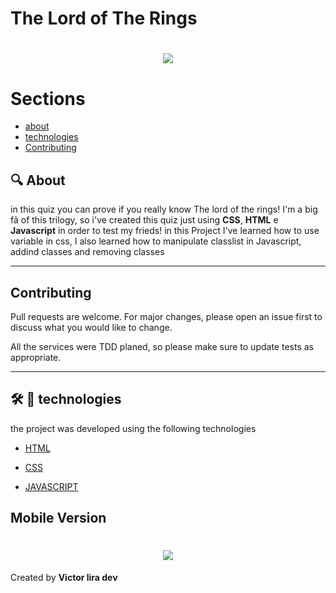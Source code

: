 # The Lord of The Rings
<h1 align="center" >
    <img src="https://ik.imagekit.io/mcvhbcq4zu/quiz_0i-PxSRn8.gif">
</h1>

# Sections
- [about](#-About)
- [technologies](#-technologies)
- [Contributing](#-Contributing)

## :mag: About
in this quiz you can prove if you really know The lord of the rings! I'm a big fã of this trilogy, so  i've created this quiz  just using **CSS**, **HTML** e **Javascript** in order to test my frieds! in this Project I've learned how to use variable in css, I also learned how to manipulate classlist in Javascript, addind classes and removing classes

---

## Contributing
Pull requests are welcome. For major changes, please open an issue first to discuss what you would like to change.

All the services were TDD planed, so please make sure to update tests as appropriate.

---
 
## 🛠 💼 technologies
the project was developed using the following technologies
- [HTML](https://developer.mozilla.org/en-US/docs/Web/HTML)
- [CSS](https://developer.mozilla.org/en-US/docs/Web/CSS)

- [JAVASCRIPT](https://www.javascript.com/)

## Mobile Version

<h1 align="center" >
    <img src="https://ik.imagekit.io/mcvhbcq4zu/mobileversion_MpFIsGHAL.gif">
</h1>

Created by **Victor lira dev**
